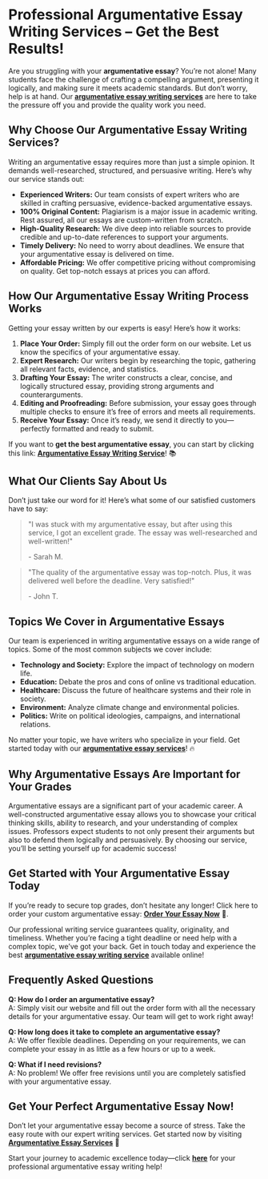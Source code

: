 <h1>Professional Argumentative Essay Writing Services – Get the Best Results!</h1>

<p>Are you struggling with your <strong>argumentative essay</strong>? You’re not alone! Many students face the challenge of crafting a compelling argument, presenting it logically, and making sure it meets academic standards. But don’t worry, help is at hand. Our <a href="https://tinyurl.com/topessay?keyword=argumentative+essay" target="_blank"><strong>argumentative essay writing services</strong></a> are here to take the pressure off you and provide the quality work you need.</p>

<h2>Why Choose Our Argumentative Essay Writing Services?</h2>

<p>Writing an argumentative essay requires more than just a simple opinion. It demands well-researched, structured, and persuasive writing. Here’s why our service stands out:</p>

<ul>
    <li><strong>Experienced Writers:</strong> Our team consists of expert writers who are skilled in crafting persuasive, evidence-backed argumentative essays.</li>
    <li><strong>100% Original Content:</strong> Plagiarism is a major issue in academic writing. Rest assured, all our essays are custom-written from scratch.</li>
    <li><strong>High-Quality Research:</strong> We dive deep into reliable sources to provide credible and up-to-date references to support your arguments.</li>
    <li><strong>Timely Delivery:</strong> No need to worry about deadlines. We ensure that your argumentative essay is delivered on time.</li>
    <li><strong>Affordable Pricing:</strong> We offer competitive pricing without compromising on quality. Get top-notch essays at prices you can afford.</li>
</ul>

<h2>How Our Argumentative Essay Writing Process Works</h2>

<p>Getting your essay written by our experts is easy! Here’s how it works:</p>

<ol>
    <li><strong>Place Your Order:</strong> Simply fill out the order form on our website. Let us know the specifics of your argumentative essay.</li>
    <li><strong>Expert Research:</strong> Our writers begin by researching the topic, gathering all relevant facts, evidence, and statistics.</li>
    <li><strong>Drafting Your Essay:</strong> The writer constructs a clear, concise, and logically structured essay, providing strong arguments and counterarguments.</li>
    <li><strong>Editing and Proofreading:</strong> Before submission, your essay goes through multiple checks to ensure it’s free of errors and meets all requirements.</li>
    <li><strong>Receive Your Essay:</strong> Once it’s ready, we send it directly to you—perfectly formatted and ready to submit.</li>
</ol>

<p>If you want to <strong>get the best argumentative essay</strong>, you can start by clicking this link: <a href="https://tinyurl.com/topessay?keyword=argumentative+essay" target="_blank"><strong>Argumentative Essay Writing Service</strong></a>! 📚</p>

<h2>What Our Clients Say About Us</h2>

<p>Don’t just take our word for it! Here’s what some of our satisfied customers have to say:</p>

<blockquote>
    <p>"I was stuck with my argumentative essay, but after using this service, I got an excellent grade. The essay was well-researched and well-written!"</p>
    <footer>- Sarah M.</footer>
</blockquote>

<blockquote>
    <p>"The quality of the argumentative essay was top-notch. Plus, it was delivered well before the deadline. Very satisfied!"</p>
    <footer>- John T.</footer>
</blockquote>

<h2>Topics We Cover in Argumentative Essays</h2>

<p>Our team is experienced in writing argumentative essays on a wide range of topics. Some of the most common subjects we cover include:</p>

<ul>
    <li><strong>Technology and Society:</strong> Explore the impact of technology on modern life.</li>
    <li><strong>Education:</strong> Debate the pros and cons of online vs traditional education.</li>
    <li><strong>Healthcare:</strong> Discuss the future of healthcare systems and their role in society.</li>
    <li><strong>Environment:</strong> Analyze climate change and environmental policies.</li>
    <li><strong>Politics:</strong> Write on political ideologies, campaigns, and international relations.</li>
</ul>

<p>No matter your topic, we have writers who specialize in your field. Get started today with our <a href="https://tinyurl.com/topessay?keyword=argumentative+essay" target="_blank"><strong>argumentative essay services</strong></a>! 🔥</p>

<h2>Why Argumentative Essays Are Important for Your Grades</h2>

<p>Argumentative essays are a significant part of your academic career. A well-constructed argumentative essay allows you to showcase your critical thinking skills, ability to research, and your understanding of complex issues. Professors expect students to not only present their arguments but also to defend them logically and persuasively. By choosing our service, you’ll be setting yourself up for academic success!</p>

<h2>Get Started with Your Argumentative Essay Today</h2>

<p>If you’re ready to secure top grades, don’t hesitate any longer! Click here to order your custom argumentative essay: <a href="https://tinyurl.com/topessay?keyword=argumentative+essay" target="_blank"><strong>Order Your Essay Now</strong></a> 🎯.</p>

<p>Our professional writing service guarantees quality, originality, and timeliness. Whether you’re facing a tight deadline or need help with a complex topic, we’ve got your back. Get in touch today and experience the best <a href="https://tinyurl.com/topessay?keyword=argumentative+essay" target="_blank"><strong>argumentative essay writing service</strong></a> available online!</p>

<h2>Frequently Asked Questions</h2>

<p><strong>Q: How do I order an argumentative essay?</strong><br>
A: Simply visit our website and fill out the order form with all the necessary details for your argumentative essay. Our team will get to work right away!</p>

<p><strong>Q: How long does it take to complete an argumentative essay?</strong><br>
A: We offer flexible deadlines. Depending on your requirements, we can complete your essay in as little as a few hours or up to a week.</p>

<p><strong>Q: What if I need revisions?</strong><br>
A: No problem! We offer free revisions until you are completely satisfied with your argumentative essay.</p>

<h2>Get Your Perfect Argumentative Essay Now!</h2>

<p>Don’t let your argumentative essay become a source of stress. Take the easy route with our expert writing services. Get started now by visiting <a href="https://tinyurl.com/topessay?keyword=argumentative+essay" target="_blank"><strong>Argumentative Essay Services</strong></a> 📘</p>

<p>Start your journey to academic excellence today—click <a href="https://tinyurl.com/topessay?keyword=argumentative+essay" target="_blank"><strong>here</strong></a> for your professional argumentative essay writing help!</p>
